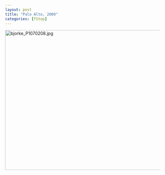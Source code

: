 ```yaml
---
layout: post
title: "Palo Alto, 2009"
categories: [fStop]
---
```

<img alt="bjorke_P1070208.jpg" src="http://www.botzilla.com/blog/pix2009/bjorke_P1070208.jpg" width="807" height="454" border="0" />


<!--more-->

